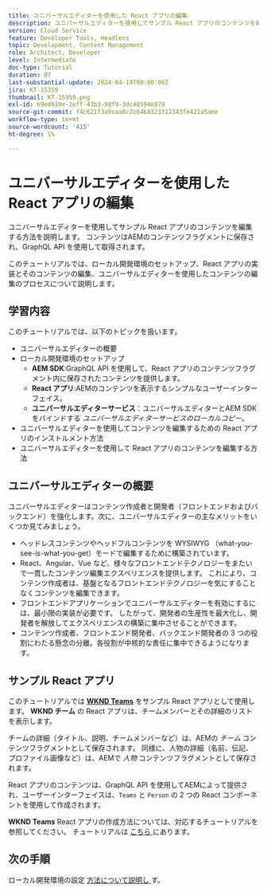 ```yaml
---
title: ユニバーサルエディターを使用した React アプリの編集
description: ユニバーサルエディターを使用してサンプル React アプリのコンテンツを編集する方法を説明します。
version: Cloud Service
feature: Developer Tools, Headless
topic: Development, Content Management
role: Architect, Developer
level: Intermediate
doc-type: Tutorial
duration: 87
last-substantial-update: 2024-04-19T00:00:00Z
jira: KT-15359
thumbnail: KT-15359.png
exl-id: 69ed610e-2eff-43b3-98f9-3dc40594e879
source-git-commit: f4c621f3a9caa8c2c64b8323312343fe421a5aee
workflow-type: tm+mt
source-wordcount: '415'
ht-degree: 1%

---
```


# ユニバーサルエディターを使用した React アプリの編集

ユニバーサルエディターを使用してサンプル React アプリのコンテンツを編集する方法を説明します。 コンテンツはAEMのコンテンツフラグメントに保存され、GraphQL API を使用して取得されます。

このチュートリアルでは、ローカル開発環境のセットアップ、React アプリの実装とそのコンテンツの編集、ユニバーサルエディターを使用したコンテンツの編集のプロセスについて説明します。

## 学習内容

このチュートリアルでは、以下のトピックを扱います。

- ユニバーサルエディターの概要
- ローカル開発環境のセットアップ
   - **AEM SDK**:GraphQL API を使用して、React アプリのコンテンツフラグメント内に保存されたコンテンツを提供します。
   - **React アプリ**:AEMのコンテンツを表示するシンプルなユーザーインターフェイス。
   - **ユニバーサルエディターサービス**：ユニバーサルエディターとAEM SDK をバインドする _ユニバーサルエディターサービスのローカルコピー_。
- ユニバーサルエディターを使用してコンテンツを編集するための React アプリのインストルメント方法
- ユニバーサルエディターを使用して React アプリのコンテンツを編集する方法


## ユニバーサルエディターの概要

ユニバーサルエディターはコンテンツ作成者と開発者（フロントエンドおよびバックエンド）を強化します。次に、ユニバーサルエディターの主なメリットをいくつか見てみましょう。

- ヘッドレスコンテンツやヘッドフルコンテンツを WYSIWYG （what-you-see-is-what-you-get）モードで編集するために構築されています。
- React、Angular、Vue など、様々なフロントエンドテクノロジーをまたいで一貫したコンテンツ編集エクスペリエンスを提供します。 これにより、コンテンツ作成者は、基盤となるフロントエンドテクノロジーを気にすることなくコンテンツを編集できます。
- フロントエンドアプリケーションでユニバーサルエディターを有効にするには、最小限の実装が必要です。 したがって、開発者の生産性を最大化し、開発者を解放してエクスペリエンスの構築に集中させることができます。
- コンテンツ作成者、フロントエンド開発者、バックエンド開発者の 3 つの役割にわたる懸念の分離。各役割が中核的な責任に集中できるようになります。


## サンプル React アプリ

このチュートリアルでは [**WKND Teams**](https://github.com/adobe/aem-guides-wknd-graphql/tree/main/basic-tutorial#react-app---basic-tutorial---teampersons) をサンプル React アプリとして使用します。 **WKND チーム** の React アプリは、チームメンバーとその詳細のリストを表示します。

チームの詳細（タイトル、説明、チームメンバーなど）は、AEMの _チーム_ コンテンツフラグメントとして保存されます。 同様に、人物の詳細（名前、伝記、プロファイル画像など）は、AEMで _人物_ コンテンツフラグメントとして保存されます。

React アプリのコンテンツは、GraphQL API を使用してAEMによって提供され、ユーザーインターフェイスは、`Teams` と `Person` の 2 つの React コンポーネントを使用して作成されます。

**WKND Teams** React アプリの作成方法については、対応するチュートリアルを参照してください。 チュートリアルは [ こちら ](https://experienceleague.adobe.com/en/docs/experience-manager-learn/getting-started-with-aem-headless/graphql/multi-step/overview) にあります。

## 次の手順

ローカル開発環境の設定 [ 方法について説明し ](./local-development-setup.md) す。

